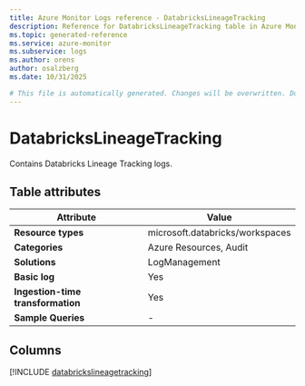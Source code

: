 ```yaml
---
title: Azure Monitor Logs reference - DatabricksLineageTracking
description: Reference for DatabricksLineageTracking table in Azure Monitor Logs.
ms.topic: generated-reference
ms.service: azure-monitor
ms.subservice: logs
ms.author: orens
author: osalzberg
ms.date: 10/31/2025

# This file is automatically generated. Changes will be overwritten. Do not change this file directly.
---
```


# DatabricksLineageTracking

Contains Databricks Lineage Tracking logs.


## Table attributes

|Attribute|Value|
|---|---|
|**Resource types**|microsoft.databricks/workspaces|
|**Categories**|Azure Resources, Audit|
|**Solutions**| LogManagement|
|**Basic log**|Yes|
|**Ingestion-time transformation**|Yes|
|**Sample Queries**|-|



## Columns
  
[!INCLUDE [databrickslineagetracking](~/reusable-content/ce-skilling/azure/includes/azure-monitor/reference/tables/databrickslineagetracking-include.md)]
